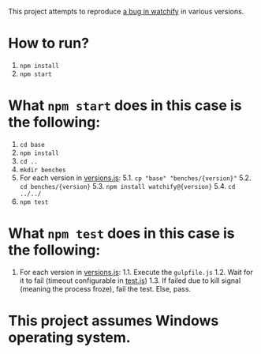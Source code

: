 This project attempts to reproduce [a bug in watchify](https://github.com/browserify/watchify/issues/368) in various versions.

# How to run?

1. `npm install`
2. `npm start`

# What `npm start` does in this case is the following:

1. `cd base`
2. `npm install`
3. `cd ..`
4. `mkdir benches`
5. For each version in [versions.js](https://github.com/soryy708/watchify-testbench/blob/master/versions.js):
    5.1. `cp "base" "benches/{version}"`
    5.2. `cd benches/{version}`
    5.3. `npm install watchify@{version}`
    5.4. `cd ../../`
6. `npm test`

# What `npm test` does in this case is the following:

1. For each version in [versions.js](https://github.com/soryy708/watchify-testbench/blob/master/versions.js):
    1.1. Execute the `gulpfile.js`
    1.2. Wait for it to fail (timeout configurable in [test.js](https://github.com/soryy708/watchify-testbench/blob/master/test.js))
    1.3. If failed due to kill signal (meaning the process froze), fail the test. Else, pass.

# This project assumes Windows operating system.
